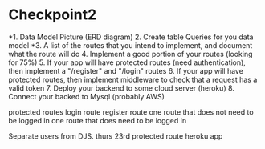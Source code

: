 # Checkpoint2

*1. Data Model Picture (ERD diagram)
2. Create table Queries for you data model
*3. A list of the routes that you intend to implement, 
   and document what the route will do
4. Implement a good portion of your routes (looking for 75%)
5. If your app will have protected routes (need authentication), then
   implement a "/register" and "/login" routes
6. If your app will have protected routes, then implement middleware
   to check that a request has a valid token
7. Deploy your backend to some cloud server (heroku)
8. Connect your backed to Mysql (probably AWS)

protected routes
login route
register route
one route that does not need to be logged in 
one route that does need to be logged in 

Separate users from DJS.
thurs 23rd protected route heroku app